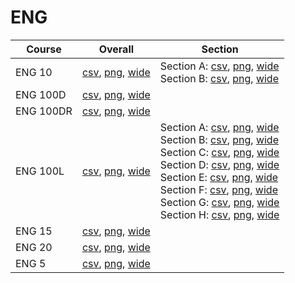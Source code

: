 # ENG

| Course | Overall | Section |
| ------ | ------- | ------- |
| ENG 10 | [csv](https://github.com/UCSD-Historical-Enrollment-Data/2024Fall/blob/main/overall/ENG%2010.csv), [png](https://raw.githubusercontent.com/UCSD-Historical-Enrollment-Data/2024Fall/main/plot_overall/ENG%2010.png), [wide](https://raw.githubusercontent.com/UCSD-Historical-Enrollment-Data/2024Fall/main/plot_overall_wide/ENG%2010.png) | Section A: [csv](https://github.com/UCSD-Historical-Enrollment-Data/2024Fall/blob/main/section/ENG%2010_A.csv), [png](https://raw.githubusercontent.com/UCSD-Historical-Enrollment-Data/2024Fall/main/plot_section/ENG%2010_A.png), [wide](https://raw.githubusercontent.com/UCSD-Historical-Enrollment-Data/2024Fall/main/plot_section_wide/ENG%2010_A.png)<br>Section B: [csv](https://github.com/UCSD-Historical-Enrollment-Data/2024Fall/blob/main/section/ENG%2010_B.csv), [png](https://raw.githubusercontent.com/UCSD-Historical-Enrollment-Data/2024Fall/main/plot_section/ENG%2010_B.png), [wide](https://raw.githubusercontent.com/UCSD-Historical-Enrollment-Data/2024Fall/main/plot_section_wide/ENG%2010_B.png) |
| ENG 100D | [csv](https://github.com/UCSD-Historical-Enrollment-Data/2024Fall/blob/main/overall/ENG%20100D.csv), [png](https://raw.githubusercontent.com/UCSD-Historical-Enrollment-Data/2024Fall/main/plot_overall/ENG%20100D.png), [wide](https://raw.githubusercontent.com/UCSD-Historical-Enrollment-Data/2024Fall/main/plot_overall_wide/ENG%20100D.png) |  |
| ENG 100DR | [csv](https://github.com/UCSD-Historical-Enrollment-Data/2024Fall/blob/main/overall/ENG%20100DR.csv), [png](https://raw.githubusercontent.com/UCSD-Historical-Enrollment-Data/2024Fall/main/plot_overall/ENG%20100DR.png), [wide](https://raw.githubusercontent.com/UCSD-Historical-Enrollment-Data/2024Fall/main/plot_overall_wide/ENG%20100DR.png) |  |
| ENG 100L | [csv](https://github.com/UCSD-Historical-Enrollment-Data/2024Fall/blob/main/overall/ENG%20100L.csv), [png](https://raw.githubusercontent.com/UCSD-Historical-Enrollment-Data/2024Fall/main/plot_overall/ENG%20100L.png), [wide](https://raw.githubusercontent.com/UCSD-Historical-Enrollment-Data/2024Fall/main/plot_overall_wide/ENG%20100L.png) | Section A: [csv](https://github.com/UCSD-Historical-Enrollment-Data/2024Fall/blob/main/section/ENG%20100L_A.csv), [png](https://raw.githubusercontent.com/UCSD-Historical-Enrollment-Data/2024Fall/main/plot_section/ENG%20100L_A.png), [wide](https://raw.githubusercontent.com/UCSD-Historical-Enrollment-Data/2024Fall/main/plot_section_wide/ENG%20100L_A.png)<br>Section B: [csv](https://github.com/UCSD-Historical-Enrollment-Data/2024Fall/blob/main/section/ENG%20100L_B.csv), [png](https://raw.githubusercontent.com/UCSD-Historical-Enrollment-Data/2024Fall/main/plot_section/ENG%20100L_B.png), [wide](https://raw.githubusercontent.com/UCSD-Historical-Enrollment-Data/2024Fall/main/plot_section_wide/ENG%20100L_B.png)<br>Section C: [csv](https://github.com/UCSD-Historical-Enrollment-Data/2024Fall/blob/main/section/ENG%20100L_C.csv), [png](https://raw.githubusercontent.com/UCSD-Historical-Enrollment-Data/2024Fall/main/plot_section/ENG%20100L_C.png), [wide](https://raw.githubusercontent.com/UCSD-Historical-Enrollment-Data/2024Fall/main/plot_section_wide/ENG%20100L_C.png)<br>Section D: [csv](https://github.com/UCSD-Historical-Enrollment-Data/2024Fall/blob/main/section/ENG%20100L_D.csv), [png](https://raw.githubusercontent.com/UCSD-Historical-Enrollment-Data/2024Fall/main/plot_section/ENG%20100L_D.png), [wide](https://raw.githubusercontent.com/UCSD-Historical-Enrollment-Data/2024Fall/main/plot_section_wide/ENG%20100L_D.png)<br>Section E: [csv](https://github.com/UCSD-Historical-Enrollment-Data/2024Fall/blob/main/section/ENG%20100L_E.csv), [png](https://raw.githubusercontent.com/UCSD-Historical-Enrollment-Data/2024Fall/main/plot_section/ENG%20100L_E.png), [wide](https://raw.githubusercontent.com/UCSD-Historical-Enrollment-Data/2024Fall/main/plot_section_wide/ENG%20100L_E.png)<br>Section F: [csv](https://github.com/UCSD-Historical-Enrollment-Data/2024Fall/blob/main/section/ENG%20100L_F.csv), [png](https://raw.githubusercontent.com/UCSD-Historical-Enrollment-Data/2024Fall/main/plot_section/ENG%20100L_F.png), [wide](https://raw.githubusercontent.com/UCSD-Historical-Enrollment-Data/2024Fall/main/plot_section_wide/ENG%20100L_F.png)<br>Section G: [csv](https://github.com/UCSD-Historical-Enrollment-Data/2024Fall/blob/main/section/ENG%20100L_G.csv), [png](https://raw.githubusercontent.com/UCSD-Historical-Enrollment-Data/2024Fall/main/plot_section/ENG%20100L_G.png), [wide](https://raw.githubusercontent.com/UCSD-Historical-Enrollment-Data/2024Fall/main/plot_section_wide/ENG%20100L_G.png)<br>Section H: [csv](https://github.com/UCSD-Historical-Enrollment-Data/2024Fall/blob/main/section/ENG%20100L_H.csv), [png](https://raw.githubusercontent.com/UCSD-Historical-Enrollment-Data/2024Fall/main/plot_section/ENG%20100L_H.png), [wide](https://raw.githubusercontent.com/UCSD-Historical-Enrollment-Data/2024Fall/main/plot_section_wide/ENG%20100L_H.png) |
| ENG 15 | [csv](https://github.com/UCSD-Historical-Enrollment-Data/2024Fall/blob/main/overall/ENG%2015.csv), [png](https://raw.githubusercontent.com/UCSD-Historical-Enrollment-Data/2024Fall/main/plot_overall/ENG%2015.png), [wide](https://raw.githubusercontent.com/UCSD-Historical-Enrollment-Data/2024Fall/main/plot_overall_wide/ENG%2015.png) |  |
| ENG 20 | [csv](https://github.com/UCSD-Historical-Enrollment-Data/2024Fall/blob/main/overall/ENG%2020.csv), [png](https://raw.githubusercontent.com/UCSD-Historical-Enrollment-Data/2024Fall/main/plot_overall/ENG%2020.png), [wide](https://raw.githubusercontent.com/UCSD-Historical-Enrollment-Data/2024Fall/main/plot_overall_wide/ENG%2020.png) |  |
| ENG 5 | [csv](https://github.com/UCSD-Historical-Enrollment-Data/2024Fall/blob/main/overall/ENG%205.csv), [png](https://raw.githubusercontent.com/UCSD-Historical-Enrollment-Data/2024Fall/main/plot_overall/ENG%205.png), [wide](https://raw.githubusercontent.com/UCSD-Historical-Enrollment-Data/2024Fall/main/plot_overall_wide/ENG%205.png) |  |
